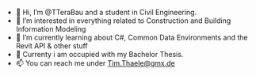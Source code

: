 - 👋 Hi, I’m @TTeraBau and a student in Civil Engineering.
- 👀 I’m interested in everything related to Construction and Building Information Modeling
- 🌱 I’m currently learning about C#, Common Data Environments and the Revit API & other stuff
- 💞️ Currenty i am occupied with my Bachelor Thesis.
- 📫 You can reach me under Tim.Thaele@gmx.de

<!---
TTeraBau/TTeraBau is a ✨ special ✨ repository because its `README.md` (this file) appears on your GitHub profile.
You can click the Preview link to take a look at your changes.
--->
